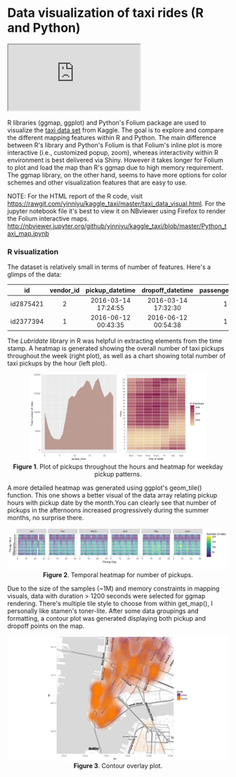# Data visualization of taxi rides (R and Python)

 <iframe src="http://bl.ocks.org/AndrewRP/raw/7468330/" marginwidth="0" marginheight="0" scrolling="no"></iframe>


R libraries (ggmap, ggplot) and Python's Folium package are used to visualize the <a href= 'https://www.kaggle.com/c/nyc-taxi-trip-duration'>taxi data set</a> from Kaggle. The goal is to explore and compare the different mapping features within R and Python. The main difference between R's library and Python's Folium is that Folium's inline plot is more interactive (i.e., customized popup, zoom), whereas interactivity within R environment is best delivered via Shiny. However it takes longer for Folium to plot and load the map than R's ggmap due to high memory requirement. The ggmap library, on the other hand, seems to have more options for color schemes and other visualization features that are easy to use. 

NOTE: For the HTML report of the R code, visit https://rawgit.com/yinniyu/kaggle_taxi/master/taxi_data_visual.html. For the jupyter notebook file it's best to view it on NBviewer using Firefox to render the Folium interactive maps. http://nbviewer.jupyter.org/github/yinniyu/kaggle_taxi/blob/master/Python_taxi_map.ipynb

### R visualization 
 
The dataset is relatively small in terms of number of features. Here's a glimps of the data:

|id|vendor_id|pickup_datetime|dropoff_datetime|passenger_count|pickup_longitude|pickup_latitude|dropoff_longitude|dropoff_latitude|store_and_fwd_flag|trip_duration|
|:-------------:|:-------------:|:-------------:|:-------------:|:-------------:|:-------------:|:-------------:|:-------------:|:-------------:|:-------------:|:-------------:|
|id2875421|2| 2016-03-14 17:24:55| 2016-03-14 17:32:30|1|-73.98215|40.76794|-73.96463|40.76560|N|455|
|id2377394|1| 2016-06-12 00:43:35| 2016-06-12 00:54:38|1|-73.98042|40.73856|-73.99948|40.73115|N|663|

The <i>Lubridate</i> library in R was helpful in extracting elements from the time stamp. A heatmap is generated showing the overall number of taxi pickups throughout the week (right plot), as well as a chart showing total number of taxi pickups by the hour (left plot).

<p align=center><img src ="pickup_plots.png" width=80%, height=80%>
  <br><b>Figure 1</b>. Plot of pickups throughout the hours and heatmap for weekday pickup patterns.</p>

A more detailed heatmap was generated using ggplot's geom_tile() function. This one shows a better visual of the data array relating pickup hours with pickup date by the month.You can clearly see that number of pickups in the afternoons increased progressively during the summer months, no surprise there.

<p align=center><img src ="heatmap.png" width=110%, height=110%>
  <br><b>Figure 2</b>. Temporal heatmap for number of pickups.</p>
 
Due to the size of the samples (~1M) and memory constraints in mapping visuals, data with duration > 1200 seconds were selected for ggmap rendering. There's multiple tile style to choose from within get_map(), I personally like stamen's toner-lite. After some data groupings and formatting, a contour plot was generated displaying both pickup and dropoff points on the map.

<p align=center><img src ="contour.png" width=100%, height=100%>
  <br><b>Figure 3</b>. Contour overlay plot.</p>
  


